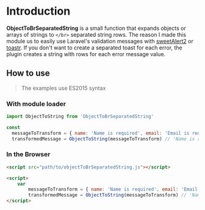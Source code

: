 # Introduction

**ObjectToBrSeparatedString** is a small function that expands objects or arrays of strings to `</br>` separated string rows.
The reason I made this module us to easily use Laravel's validation messages with [sweetAlert2](https://github.com/limonte/sweetalert2) or [toastr](https://github.com/CodeSeven/toastr).
If you don't want to create a separated toast for each error, the plugin creates a string with rows for each error message value.

## How to use
> The examples use ES2015 syntax
### With module loader
```js
import ObjectToString from 'ObjectToBrSeparatedString'

const 
  messageToTransform = { name: 'Name is required', email: 'Email is required' },
  transformedMessage = ObjectToString(messageToTransform) // 'Name is required <br/>Email is required'
```

### In the Browser
```html
<script src="path/to/objectToBrSeparatedString.js"></script>

<script>
    var 
        messageToTransform = { name: 'Name is required', email: 'Email is required' },
        transformedMessage = ObjectToString(messageToTransform) // 'Name is required <br/>Email is required'
</script>
```